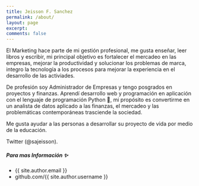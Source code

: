 ```yaml
---
title: Jeisson F. Sanchez
permalink: /about/
layout: page
excerpt:
comments: false
---
```


El Marketing hace parte de mi gestión profesional, me gusta enseñar, leer libros y escribir, mi principal objetivo es fortalecer el mercadeo en las empresas, mejorar la productividad y solucionar los problemas de marca, integro la tecnología a los procesos para mejorar la experiencia en el desarrollo de las activiades.

De profesión soy Administrador de Empresas y tengo posgrados en proyectos y finanzas. Aprendí desarrollo web y programación en aplicación con el lenguaje de programación Python 🐍, mi propósito es convertirme en un analista de datos aplicado a las finanzas, el mercadeo y las problemáticas contemporáneas trasciende la sociedad.   

Me gusta ayudar a las personas a desarrollar su proyecto de vida por medio de la educación. 

Twitter (@sajeisson).


##### Para mas Información ✨

- {{ site.author.email }}
- github.com/{{ site.author.username }}
